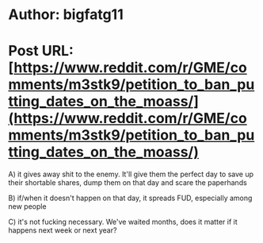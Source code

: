 # Author: bigfatg11
# Post URL: [https://www.reddit.com/r/GME/comments/m3stk9/petition_to_ban_putting_dates_on_the_moass/](https://www.reddit.com/r/GME/comments/m3stk9/petition_to_ban_putting_dates_on_the_moass/)


A) it gives away shit to the enemy. It'll give them the perfect day to save up their shortable shares, dump them on that day and scare the paperhands

B) if/when it doesn't happen on that day, it spreads FUD, especially among new people

C) it's not fucking necessary. We've waited months, does it matter if it happens next week or next year?